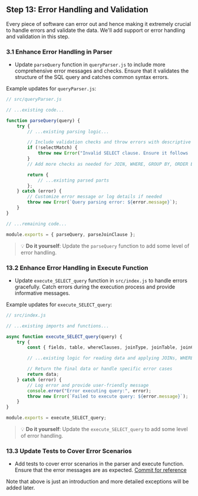 ## Step 13: Error Handling and Validation

Every piece of software can error out and hence making it extremely crucial to handle errors and validate the data. We'll add support or error handling and validation in this step.

### 3.1 Enhance Error Handling in Parser
- Update `parseQuery` function in `queryParser.js` to include more comprehensive error messages and checks. Ensure that it validates the structure of the SQL query and catches common syntax errors.

Example updates for `queryParser.js`:

```javascript
// src/queryParser.js

// ...existing code...

function parseQuery(query) {
    try {
        // ...existing parsing logic...

        // Include validation checks and throw errors with descriptive messages
        if (!selectMatch) {
            throw new Error("Invalid SELECT clause. Ensure it follows 'SELECT field1, field2 FROM table' format.");
        }
        // Add more checks as needed for JOIN, WHERE, GROUP BY, ORDER BY, and LIMIT

        return {
            // ...existing parsed parts
        };
    } catch (error) {
        // Customize error message or log details if needed
        throw new Error(`Query parsing error: ${error.message}`);
    }
}

// ...remaining code...

module.exports = { parseQuery, parseJoinClause };
```

> 💡 **Do it yourself**: Update the `parseQuery` function to add some level of error handling. 

### 13.2 Enhance Error Handling in Execute Function
- Update `execute_SELECT_query` function in `src/index.js` to handle errors gracefully. Catch errors during the execution process and provide informative messages.

Example updates for `execute_SELECT_query`:

```javascript
// src/index.js

// ...existing imports and functions...

async function execute_SELECT_query(query) {
    try {
        const { fields, table, whereClauses, joinType, joinTable, joinCondition, groupByFields, orderByFields, limit } = parseQuery(query);

        // ...existing logic for reading data and applying JOINs, WHERE, GROUP BY, ORDER BY, and LIMIT...

        // Return the final data or handle specific error cases
        return data;
    } catch (error) {
        // Log error and provide user-friendly message
        console.error("Error executing query:", error);
        throw new Error(`Failed to execute query: ${error.message}`);
    }
}

module.exports = execute_SELECT_query;
```

> 💡 **Do it yourself**: Update the `execute_SELECT_query` to add some level of error handling.

### 13.3 Update Tests to Cover Error Scenarios
- Add tests to cover error scenarios in the parser and execute function. Ensure that the error messages are as expected. [Commit for reference](https://github.com/ChakshuGautam/stylusdb-sql/commit/c2214a1a75de155786a54b353964235d8d17864a)

Note that above is just an introduction and more detailed exceptions will be added later.